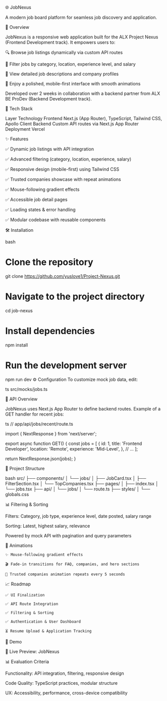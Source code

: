 🌐 JobNexus

A modern job board platform for seamless job discovery and application.

📄 Overview

JobNexus is a responsive web application built for the ALX Project Nexus (Frontend Development track). It empowers users to:

🔍 Browse job listings dynamically via custom API routes

🧭 Filter jobs by category, location, experience level, and salary

📄 View detailed job descriptions and company profiles

📱 Enjoy a polished, mobile-first interface with smooth animations

Developed over 2 weeks in collaboration with a backend partner from ALX BE ProDev (Backend Development track).

🧱 Tech Stack

Layer	Technology
Frontend	Next.js (App Router), TypeScript, Tailwind CSS, Apollo Client
Backend	Custom API routes via Next.js App Router
Deployment	Vercel

✨ Features

✅ Dynamic job listings with API integration

✅ Advanced filtering (category, location, experience, salary)

✅ Responsive design (mobile-first) using Tailwind CSS

✅ Trusted companies showcase with repeat animations

✅ Mouse-following gradient effects

✅ Accessible job detail pages

✅ Loading states & error handling

✅ Modular codebase with reusable components

🛠️ Installation

bash
# Clone the repository
git clone https://github.com/yuslove1/Project-Nexus.git

# Navigate to the project directory
cd job-nexus

# Install dependencies
npm install

# Run the development server
npm run dev
⚙️ Configuration
To customize mock job data, edit:

ts
src/mocks/jobs.ts

🧪 API Overview

JobNexus uses Next.js App Router to define backend routes. Example of a GET handler for recent jobs:

ts
// app/api/jobs/recent/route.ts

import { NextResponse } from 'next/server';

export async function GET() {
  const jobs = [
    {
      id: 1,
      title: 'Frontend Developer',
      location: 'Remote',
      experience: 'Mid-Level',
    },
    // ...
  ];

  return NextResponse.json(jobs);
}

📂 Project Structure

bash
src/
├── components/
│   └── jobs/
│       ├── JobCard.tsx
│       ├── FilterSection.tsx
│       └── TopCompanies.tsx
├── pages/
│   ├── index.tsx
│   └── jobs.tsx
├── api/
│   └── jobs/
│       └── route.ts
├── styles/
│   └── globals.css

📊 Filtering & Sorting

Filters: Category, job type, experience level, date posted, salary range

Sorting: Latest, highest salary, relevance

Powered by mock API with pagination and query parameters

🧩 Animations

    ✨ Mouse-following gradient effects

    🎬 Fade-in transitions for FAQ, companies, and hero sections

    🔁 Trusted companies animation repeats every 5 seconds

📈 Roadmap

    ✅ UI Finalization

    ✅ API Route Integration

    ✅ Filtering & Sorting

    ✅ Authentication & User Dashboard

    ⏳ Resume Upload & Application Tracking

📸 Demo

🔗 Live Preview: JobNexus


📊 Evaluation Criteria

Functionality: API integration, filtering, responsive design

Code Quality: TypeScript practices, modular structure

UX: Accessibility, performance, cross-device compatibility